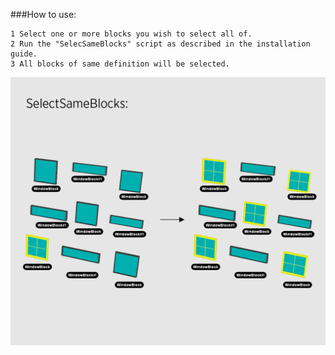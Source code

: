 ###How to use:

    1 Select one or more blocks you wish to select all of.
    2 Run the "SelecSameBlocks" script as described in the installation guide.
    3 All blocks of same definition will be selected.

![Example of SelectSameBlocks script](https://raw.githubusercontent.com/ejnaren/rhinotools/master/docs/images/ExampleImages%20SelectSameBlocks.jpg)

